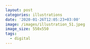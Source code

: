 ```yaml
---
layout: post
categories: illustrations
date: '2020-01-26T12:05:23+03:00'
image: /images/illustration_51.jpeg
image_size: 550x550
tags:
  - digital
---
```


